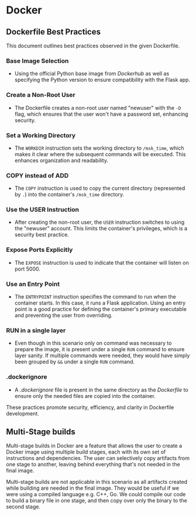 # Docker

## Dockerfile Best Practices

This document outlines best practices observed in the given Dockerfile.

### Base Image Selection

- Using the official Python base image from *Dockerhub* as well as specifying the Python version to ensure compatibility with the Flask app.

### Create a Non-Root User

- The Dockerfile creates a non-root user named "newuser" with the `-D` flag, which ensures that the user won't have a password set, enhancing security.

### Set a Working Directory

- The `WORKDIR` instruction sets the working directory to `/msk_time`, which makes it clear where the subsequent commands will be executed. This enhances organization and readability.

### COPY instead of ADD

- The `COPY` instruction is used to copy the current directory (represented by `.`) into the container's `/msk_time` directory.

### Use the USER Instruction

- After creating the non-root user, the `USER` instruction switches to using the "newuser" account. This limits the container's privileges, which is a security best practice.

### Expose Ports Explicitly

- The `EXPOSE` instruction is used to indicate that the container will listen on port 5000.

### Use an Entry Point

- The `ENTRYPOINT` instruction specifies the command to run when the container starts. In this case, it runs a Flask application. Using an entry point is a good practice for defining the container's primary executable and preventing the user from overriding.

### RUN in a single layer

- Even though in this scenario only on command was necessary to prepare the image, it is present under a single `RUN` command to ensure layer sanity. If multiple commands were needed, they would have simply been grouped by `&&` under a single `RUN` command.

### .dockerignore

- A *.dockerignore* file is present in the same directory as the *Dockerfile* to ensure only the needed files are copied into the container.

These practices promote security, efficiency, and clarity in Dockerfile development.

## Multi-Stage builds
Multi-stage builds in Docker are a feature that allows the user to create a Docker image using multiple build stages, each with its own set of instructions and dependencies. The user can selectively copy artifacts from one stage to another, leaving behind everything that's not needed in the final image.

Multi-stage builds are not applicable in this scenario as all artifacts created while building are needed in the final image. They would be useful if we were using a compiled language e.g. C++, Go. We could compile our code to build a binary file in one stage, and then copy over only the binary to the second stage.
